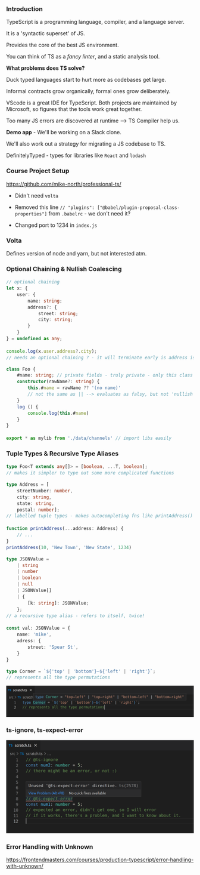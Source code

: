 ### Introduction

TypeScript is a programming language, compiler, and a language server.

It is a 'syntactic superset' of JS.

Provides the core of the best JS environment.

You can think of TS as a *fancy linter*, and a static analysis tool.

**What problems does TS solve?**

Duck typed languages start to hurt more as codebases get large.

Informal contracts grow organically, formal ones grow deliberately.

VScode is a great IDE for TypeScript. Both projects are maintained by Microsoft, so figures that the tools work great together.

Too many JS errors are discovered at runtime --> TS Compiler help us.

**Demo app** - We'll be working on a Slack clone.

We'll also work out a strategy for migrating a JS codebase to TS.

DefinitelyTyped - types for libraries like `React` and `lodash`

### Course Project Setup

https://github.com/mike-north/professional-ts/

- Didn't need `volta` 

- Removed this line `// "plugins": ["@babel/plugin-proposal-class-properties"]` from `.babelrc`  - we don't need it?
- Changed port to 1234 in `index.js`

### Volta

Defines version of node and yarn, but not interested atm.

### Optional Chaining & Nullish Coalescing

```typescript
// optional chaining
let x: {
    user: {
        name: string;
        address?: {
            street: string;
            city: string;
        }
    }
} = undefined as any;

console.log(x.user.address?.city);
// needs an optional chaining ? - it will terminate early is address is undefined --> returns: string | undefined
```

```typescript
class Foo {
    #name: string; // private fields - truly private - only this class has access - and can be safely overided in subclasses
    constructor(rawName?: string) {
        this.#name = rawName ?? '(no name)'
        // not the same as || --> evaluates as falsy, but not 'nullish'
    }
    log () {
        console.log(this.#name)
    }
}

export * as mylib from './data/channels' // import libs easily
```

### Tuple Types & Recursive Type Aliases

```typescript
type Foo<T extends any[]> = [boolean, ...T, boolean];
// makes it simpler to type out some more complicated functions
```

```typescript
type Address = [
    streetNumber: number,
    city: string,
    state: string,
    postal: number];
// labelled tuple types - makes autocompleting fns like printAddress() straightforward

function printAddress(...address: Address) {
    // ...
}
printAddress(10, 'New Town', 'New State', 1234)
```

```typescript
type JSONValue =
    | string
    | number
    | boolean
    | null
    | JSONValue[]
    | {
        [k: string]: JSONValue;
    };
// a recursive type alias - refers to itself, twice!

const val: JSONValue = {
    name: 'mike',
    adress: {
        street: 'Spear St',
    }
}
```

```typescript
type Corner = `${'top' | 'bottom'}—${'left' | 'right'}`;
// represents all the type permutations
```

<img src="img/image-20210323142904132.png" alt="image-20210323142904132" width=600 />

### ts-ignore, ts-expect-error

<img src="img/image-20210323143743244.png" alt="image-20210323143743244" width=600 />

### Error Handling with Unknown

https://frontendmasters.com/courses/production-typescript/error-handling-with-unknown/





